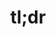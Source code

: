 ---
ee_id: '4170'
site: '1'
type: '5'
title: tl;dr
url: tldr-venice
year: '2014'
venue: Team Gallery
state_country: Venice Beach
pitch: Mini retrospective in the form of a C+ cell phone store for a gallery in a
  garage (in Venice Beach!) :/
ps: ''
imgs: team-venice-2014-09-install-1-database-jm.jpg,team-venice-2014-09-install-2-database-jm.jpg,team-venice-2014-09-install-4-database-jm.jpg,team-venice-2014-09-install-10-database-jm.jpg,team-venice-2014-09-install-14-database-jm.jpg,team-venice-2014-09-install-13-database-jm.jpg,team-venice-2014-09-install-17-database-jm.jpg,team-venice-2014-09-install-15-database-jm.jpg,team-venice-2014-09-install-21-database-jm.jpg,team-venice-2014-09-install-38-database-jm.jpg
things: "[4173] [room-for-squares] Room for Squares"
layout: shows
---